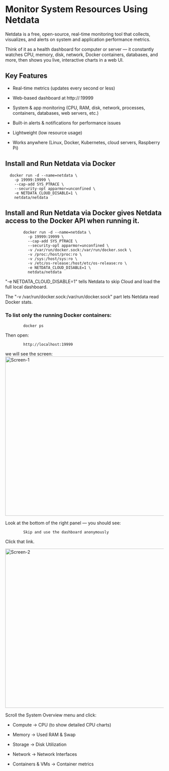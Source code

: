 # Monitor System Resources Using Netdata

Netdata is a free, open-source, real-time monitoring tool that collects, visualizes, and alerts on system and application performance metrics.

Think of it as a health dashboard for computer or server — it constantly watches CPU, memory, disk, network, Docker containers, databases, and more, then shows you live, interactive charts in a web UI.

  ## Key Features

- Real-time metrics (updates every second or less)
      
- Web-based dashboard at http://<host>:19999
      
- System & app monitoring (CPU, RAM, disk, network, processes, containers, databases, web servers, etc.)
      
- Built-in alerts & notifications for performance issues
      
- Lightweight (low resource usage)
      
- Works anywhere (Linux, Docker, Kubernetes, cloud servers, Raspberry Pi)

  
## Install and Run Netdata via Docker

      docker run -d --name=netdata \
        -p 19999:19999 \
        --cap-add SYS_PTRACE \
        --security-opt apparmor=unconfined \
        -e NETDATA_CLOUD_DISABLE=1 \
        netdata/netdata

## Install and Run Netdata via Docker gives Netdata access to the Docker API when running it.

            docker run -d --name=netdata \
              -p 19999:19999 \
              --cap-add SYS_PTRACE \
              --security-opt apparmor=unconfined \
              -v /var/run/docker.sock:/var/run/docker.sock \
              -v /proc:/host/proc:ro \
              -v /sys:/host/sys:ro \
              -v /etc/os-release:/host/etc/os-release:ro \
              -e NETDATA_CLOUD_DISABLE=1 \
              netdata/netdata

"-e NETDATA_CLOUD_DISABLE=1" tells Netdata to skip Cloud and load the full local dashboard.

The "-v /var/run/docker.sock:/var/run/docker.sock" part lets Netdata read Docker stats.

### To list only the running Docker containers:

            docker ps

Then open:

            http://localhost:19999

we will see the screen:
<img width="960" height="504" alt="Screen-1" src="https://github.com/user-attachments/assets/a8ecab4f-6914-4148-b2c0-c980dda7196c" />

Look at the bottom of the right panel — you should see:

            Skip and use the dashboard anonymously
            
Click that link.

<img width="960" height="504" alt="Screen-2" src="https://github.com/user-attachments/assets/a64cb86b-a9f6-48b4-ba9a-bc05bcae82c1" />

Scroll the System Overview menu and click:

- Compute → CPU (to show detailed CPU charts)

- Memory → Used RAM & Swap

- Storage → Disk Utilization

- Network → Network Interfaces

- Containers & VMs → Container metrics






